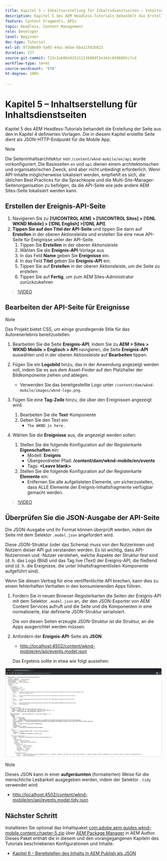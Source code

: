 ```yaml
---
title: Kapitel 5 – Inhaltserstellung für Inhaltsdienstseiten – Inhaltsdienste
description: Kapitel 5 des AEM Headless-Tutorials behandelt die Erstellung der Seiten aus den in Kapitel 4 definierten Vorlagen. Diese Seiten fungieren als JSON-HTTP-Endpunkte.
feature: Content Fragments, APIs
topic: Headless, Content Management
role: Developer
level: Beginner
doc-type: Tutorial
exl-id: 873d8e69-5a05-44ac-8dae-bba21f82b823
duration: 227
source-git-commit: f23c2ab86d42531113690df2e342c65060b5c7cd
workflow-type: tm+mt
source-wordcount: '570'
ht-degree: 100%

---
```


# Kapitel 5 – Inhaltserstellung für Inhaltsdienstseiten

Kapitel 5 des AEM Headless-Tutorials behandelt die Erstellung der Seite aus den in Kapitel 4 definierten Vorlagen. Die in diesem Kapitel erstellte Seite dient als JSON-HTTP-Endpunkt für die Mobile App.

>[!NOTE]
>
> Die Seiteninhaltsarchitektur von `/content/wknd-mobile/en/api` wurde vorkonfiguriert. Die Basisseiten `en` und `api` dienen einem architektonischen und organisatorischen Zweck, sind aber nicht unbedingt erforderlich. Wenn API-Inhalte möglicherweise lokalisiert werden, empfiehlt es sich, die üblichen Best Practices für die Sprachkopie und die Multi-Site-Manager-Seitenorganisation zu befolgen, da die API-Seite wie jede andere AEM Sites-Seite lokalisiert werden kann.

## Erstellen der Ereignis-API-Seite

1. Navigieren Sie zu **[!UICONTROL AEM] > [!UICONTROL Sites] > [!DNL WKND Mobile] > [!DNL English] >[!DNL API]**.
1. **Tippen Sie auf den Titel der API-Seite** und tippen Sie dann auf **Erstellen** in der oberen Aktionsleiste und erstellen Sie eine neue API-Seite für Ereignisse unter der API-Seite.
   1. Tippen Sie **Erstellen** in der oberen Aktionsleiste
   1. Wählen Sie die **Ereignis-API**-Vorlage aus
   1. In das Feld **Name** geben Sie **Ereignisse** ein.
   1. In das Feld **Titel** geben Sie **Ereignis-API** ein.
   1. Tippen Sie auf **Erstellen** in der oberen Aktionsleiste, um die Seite zu erstellen
   1. Tippen Sie auf **Fertig**, um zum AEM Sites-Administrator zurückzukehren

>[!VIDEO](https://video.tv.adobe.com/v/28340?quality=12&learn=on)

## Bearbeiten der API-Seite für Ereignisse

>[!NOTE]
>
> Das Projekt bietet CSS, um einige grundlegende Stile für das Autorenerlebnis bereitzustellen.

1. Bearbeiten Sie die Seite **Ereignis-API**, indem Sie zu **AEM > Sites > WKND Mobile > Englisch > API** navigieren, die Seite **Ereignis-API** auswählen und in der oberen Aktionsleiste auf **Bearbeiten** tippen.
1. Fügen Sie ein **Logobild** hinzu, das in der Anwendung angezeigt werden soll, indem Sie es aus dem Asset-Finder auf den Platzhalter der Bildkomponente ziehen und ablegen.
   * Verwenden Sie das bereitgestellte Logo unter `/content/dam/wknd-mobile/images/wknd-logo.png`.

1. Fügen Sie eine **Tag-Zeile** hinzu, die über den Ereignissen angezeigt wird.
   1. Bearbeiten Sie die **Text**-Komponente
   1. Geben Sie den Text ein:
      * `The WKND is here.`

1. Wählen Sie die **Ereignisse** aus, die angezeigt werden sollen:
   1. Stellen Sie die folgende Konfiguration auf der Registerkarte **Eigenschaften** ein:
      * Modell: **Ereignis**
      * Übergeordneter Pfad: **/content/dam/wknd-mobile/en/events**
      * Tags: **&lt;Leave blank>**
   1. Stellen Sie die folgende Konfiguration auf der Registerkarte **Elemente** ein:
      * Entfernen Sie alle aufgelisteten Elemente, um sicherzustellen, dass ALLE Elemente der Ereignis-Inhaltsfragmente verfügbar gemacht werden.

>[!VIDEO](https://video.tv.adobe.com/v/28339?quality=12&learn=on)

## Überprüfen Sie die JSON-Ausgabe der API-Seite

Die JSON-Ausgabe und ihr Format können überprüft werden, indem die Seite mit dem Selektor `.model.json` angefordert wird.

Diese JSON-Struktur (oder das Schema) muss von den Nutzerinnen und Nutzern dieser API gut verstanden werden. Es ist wichtig, dass API-Nutzerinnen und -Nutzer verstehen, welche Aspekte der Struktur fest sind (d. h. das Logo (Bild) und das Tag live (Text) der Ereignis-API, die fließend sind (d. h. die Ereignisse, die unter Inhaltsfragmentlisten-Komponente aufgeführt sind).

Wenn Sie diesen Vertrag für eine veröffentlichte API brechen, kann dies zu einem fehlerhaften Verhalten in den konsumierenden Apps führen.

1. Fordern Sie in neuen Browser-Registerkarten die Seiten der Ereignis-API mit dem Selektor `.model.json` an, der den JSON-Exporter von AEM Content Services aufruft und die Seite und die Komponenten in eine normalisierte, klar definierte JSON-Struktur serialisiert.

   Die von diesen Seiten erzeugte JSON-Struktur ist die Struktur, an die Apps ausgerichtet werden müssen.

1. Anfordern der **Ereignis-API**-Seite als **JSON**.

   * [http://localhost:4502/content/wknd-mobile/en/api/events.model.json](http://localhost:4502/content/wknd-mobile/en/api/events.model.tidy.json)

   Das Ergebnis sollte in etwa wie folgt aussehen:

![AEM Content Services JSON-Ausgabe](assets/chapter-5/json-output.png)

>[!NOTE]
>
> Dieses JSON kann in einer **aufgeräumten** (formatierten) Weise für die menschliche Lesbarkeit ausgegeben werden, indem der Selektor `.tidy` verwendet wird:
> * [http://localhost:4502/content/wknd-mobile/en/api/events.model.tidy.json](http://localhost:4502/content/wknd-mobile/en/api/events.model.tidy.json)

## Nächster Schritt

Installieren Sie optional das Inhaltspaket [com.adobe.aem.guides.wknd-mobile.content.chapter-5.zip](https://github.com/adobe/aem-guides-wknd-mobile/releases/latest) über [AEM Package Manager](http://localhost:4502/crx/packmgr/index.jsp) in AEM Author. Dieses Paket enthält die in diesem und den vorangegangenen Kapiteln des Tutorials beschriebenen Konfigurationen und Inhalte.

* [Kapitel 6 – Bereitstellen des Inhalts in AEM Publish als JSON](./chapter-6.md)
